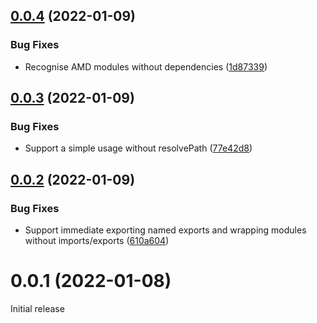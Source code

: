 ## [0.0.4](https://github.com/prantlf/babel-plugin-transform-modules-requirejs-babel/compare/v0.0.3...v0.0.4) (2022-01-09)


### Bug Fixes

* Recognise AMD modules without dependencies ([1d87339](https://github.com/prantlf/babel-plugin-transform-modules-requirejs-babel/commit/1d873390e1373ba8eec38ebe87f088c66f71dae9))

## [0.0.3](https://github.com/prantlf/babel-plugin-transform-modules-requirejs-babel/compare/v0.0.2...v0.0.3) (2022-01-09)


### Bug Fixes

* Support a simple usage without resolvePath ([77e42d8](https://github.com/prantlf/babel-plugin-transform-modules-requirejs-babel/commit/77e42d8f6b1f9656d4466e0c910095e32c1234f8))

## [0.0.2](https://github.com/prantlf/babel-plugin-transform-modules-requirejs-babel/compare/v0.0.1...v0.0.2) (2022-01-09)


### Bug Fixes

* Support immediate exporting named exports and wrapping modules without imports/exports ([610a604](https://github.com/prantlf/babel-plugin-transform-modules-requirejs-babel/commit/610a604bd784c45a334c6a34fce5f4643a2919d2))

# 0.0.1 (2022-01-08)

Initial release
